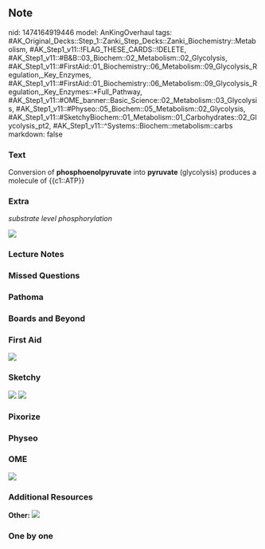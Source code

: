 ## Note
nid: 1474164919446
model: AnKingOverhaul
tags: #AK_Original_Decks::Step_1::Zanki_Step_Decks::Zanki_Biochemistry::Metabolism, #AK_Step1_v11::!FLAG_THESE_CARDS::!DELETE, #AK_Step1_v11::#B&B::03_Biochem::02_Metabolism::02_Glycolysis, #AK_Step1_v11::#FirstAid::01_Biochemistry::06_Metabolism::09_Glycolysis_Regulation,_Key_Enzymes, #AK_Step1_v11::#FirstAid::01_Biochemistry::06_Metabolism::09_Glycolysis_Regulation,_Key_Enzymes::*Full_Pathway, #AK_Step1_v11::#OME_banner::Basic_Science::02_Metabolism::03_Glycolysis, #AK_Step1_v11::#Physeo::05_Biochem::05_Metabolism::02_Glycolysis, #AK_Step1_v11::#SketchyBiochem::01_Metabolism::01_Carbohydrates::02_Glycolysis_pt2, #AK_Step1_v11::^Systems::Biochem::metabolism::carbs
markdown: false

### Text
<div>
  Conversion of <b>phosphoenolpyruvate</b> into <b>pyruvate</b>
  (glycolysis) produces a molecule of {{c1::ATP}}
</div>

### Extra
<i>substrate level phosphorylation</i>
<div><img src="paste-69093138891337.jpg"></div>

### Lecture Notes


### Missed Questions


### Pathoma


### Boards and Beyond


### First Aid
<img src="tmp3q_e8X.png">

### Sketchy
<img src="Screen%20Shot%202021-01-07%20at%2014.47.06.jpg">
<img src="Screen%20Shot%202021-01-07%20at%2014.49.22.jpg">

### Pixorize


### Physeo


### OME
<div class="ome-widget">
  <a href=
  "https://onlinemeded.org/spa/metabolism/glycolysis/acquire?ref=anki">
  <img src="_OME_AnkiFlashcards_Lesson_1.png"></a>
</div>

### Additional Resources
<b>Other:</b> <img src="tmp7XL_EC.png">

### One by one

